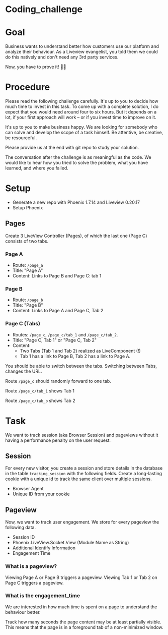 # Coding_challenge

# Goal
Business wants to understand better how customers use our platform and analyze their behaviour. As a Liveview evangelist, you told them we could do this natively and don't need any 3rd party services.

Now, you have to prove it! 😮‍💨

# Procedure
Please read the following challenge carefully. It's up to you to decide how much time to invest in this task. To come up with a complete solution, I do expect that you would need around four to six hours. But it depends on a lot, if your first approach will work – or if you invest time to improve on it.

It's up to you to make business happy. We are looking for somebody who can solve and develop the scope of a task himself. Be attentive, be creative, be resourceful.

Please provide us at the end with git repo to study your solution.

The conversation after the challenge is as meaningful as the code. We would like to hear how you tried to solve the problem, what you have learned, and where you failed.

# Setup
* Generate a new repo with Phoenix 1.7.14 and Liveview 0.20.17
* Setup Phoenix
## Pages
Create 3 LiveView Controller (Pages), of which the last one (Page C) consists of two tabs.

### Page A
* Route: ```/page_a```
* Title: "Page A"
* Content: Links to Page B and Page C: tab 1
### Page B
* Route: ```/page_b```
* Title: "Page B"
* Content: Links to Page A and Page C, Tab 2
### Page C (Tabs)
* Routes: ```/page_c```, ```/page_c/tab_1``` and ```/page_c/tab_2```.
* Title: "Page C, Tab 1" or "Page C, Tab 2"
* Content:
  * Two Tabs (Tab 1 and Tab 2) realized as LiveComponent (!)
  * Tab 1 has a link to Page B, Tab 2 has a link to Page A.

You should be able to switch between the tabs.
Switching between Tabs, changes the URL.

Route ```/page_c``` should randomly forward to one tab.

Route ```/page_c/tab_1``` shows Tab 1

Route ```/page_c/tab_b``` shows Tab 2

# Task
We want to track session (aka Browser Session) and pageviews without it having a performance penalty on the user request.

## Session
For every new visitor, you create a session and store details in the database in the table ```tracking_session``` with the following fields. Create a long-lasting cookie with a unique id to track the same client over multiple sessions.

* Browser Agent
* Unique ID from your cookie

## Pageview
Now, we want to track user engagement. We store for every pageview the following data.

* Session ID
* Phoenix.LiveView.Socket.View (Module Name as String)
* Additional Identify Information
* Engagement Time

### What is a pageview?
Viewing Page A or Page B triggers a pageview.
Viewing Tab 1 or Tab 2 on Page C triggers a pageview.
### What is the engagement_time
We are interested in how much time is spent on a page to understand the behaviour better.

Track how many seconds the page content may be at least partially visible. This means that the page is in a foreground tab of a non-minimized window.
